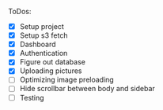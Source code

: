 ToDos:

- [x] Setup project
- [x] Setup s3 fetch
- [x] Dashboard
- [x] Authentication
- [x] Figure out database
- [x] Uploading pictures
- [ ] Optimizing image preloading
- [ ] Hide scrollbar between body and sidebar
- [ ] Testing
